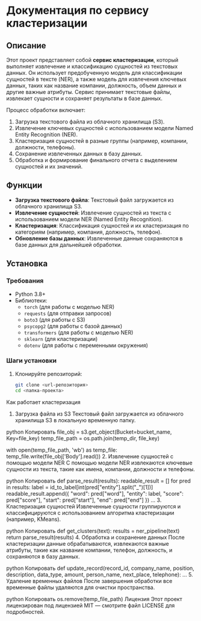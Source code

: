 # Документация по сервису кластеризации

## Описание

Этот проект представляет собой **сервис кластеризации**, который выполняет извлечение и классификацию сущностей из текстовых данных. Он использует предобученную модель для классификации сущностей в тексте (NER), а также модель для извлечения ключевых данных, таких как название компании, должность, объем данных и другие важные атрибуты. Сервис принимает текстовые файлы, извлекает сущности и сохраняет результаты в базе данных.

Процесс обработки включает:
1. Загрузка текстового файла из облачного хранилища (S3).
2. Извлечение ключевых сущностей с использованием модели Named Entity Recognition (NER).
3. Кластеризация сущностей в разные группы (например, компании, должности, телефоны).
4. Сохранение извлеченных данных в базу данных.
5. Обработка и формирование финального отчета с выделением сущностей и их значений.

## Функции

- **Загрузка текстового файла**: Текстовый файл загружается из облачного хранилища S3.
- **Извлечение сущностей**: Извлечение сущностей из текста с использованием модели NER (Named Entity Recognition).
- **Кластеризация**: Классификация сущностей и их кластеризация по категориям (например, компания, должность, телефон).
- **Обновление базы данных**: Извлеченные данные сохраняются в базе данных для дальнейшей обработки.

## Установка

### Требования

- Python 3.8+
- Библиотеки:
  - `torch` (для работы с моделью NER)
  - `requests` (для отправки запросов)
  - `boto3` (для работы с S3)
  - `psycopg2` (для работы с базой данных)
  - `transformers` (для работы с моделью NER)
  - `sklearn` (для кластеризации)
  - `dotenv` (для работы с переменными окружения)

### Шаги установки

1. Клонируйте репозиторий:
   ```bash
   git clone <url-репозитория>
   cd <папка-проекта>


Как работает кластеризация
1. Загрузка файла из S3
Текстовый файл загружается из облачного хранилища S3 в локальную временную папку.

python
Копировать
file_obj = s3.get_object(Bucket=bucket_name, Key=file_key)
temp_file_path = os.path.join(temp_dir, file_key)

with open(temp_file_path, 'wb') as temp_file:
    temp_file.write(file_obj['Body'].read())
2. Извлечение сущностей с помощью модели NER
С помощью модели NER извлекаются ключевые сущности из текста, такие как имена, компании, должности и телефоны.

python
Копировать
def parse_result(results):
    readable_result = []
    for pred in results:
        label = id_to_label[int(pred["entity"].split("_")[1])]
        readable_result.append({
            "word": pred["word"],
            "entity": label,
            "score": pred["score"],
            "start": pred["start"],
            "end": pred["end"]
        })
    ...
3. Кластеризация сущностей
Извлеченные сущности группируются и классифицируются с использованием алгоритма кластеризации (например, KMeans).

python
Копировать
def get_clusters(text):
    results = ner_pipeline(text)
    return parse_result(results)
4. Обработка и сохранение данных
После кластеризации данные обрабатываются, извлекаются важные атрибуты, такие как название компании, телефон, должность, и сохраняются в базу данных.

python
Копировать
def update_record(record_id, company_name, position, description, data_type, amount, person_name, next_place, telephone):
    ...
5. Удаление временных файлов
После завершения обработки все временные файлы удаляются для очистки пространства.

python
Копировать
os.remove(temp_file_path)
Лицензия
Этот проект лицензирован под лицензией MIT — смотрите файл LICENSE для подробностей.